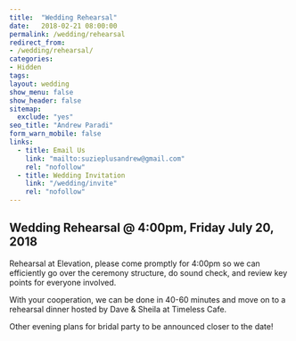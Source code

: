```yaml
---
title:  "Wedding Rehearsal"
date:   2018-02-21 08:00:00
permalink: /wedding/rehearsal
redirect_from:
- /wedding/rehearsal/
categories:
- Hidden
tags:
layout: wedding
show_menu: false
show_header: false
sitemap:
  exclude: "yes"
seo_title: "Andrew Paradi"
form_warn_mobile: false
links:
  - title: Email Us
    link: "mailto:suzieplusandrew@gmail.com"
    rel: "nofollow"
  - title: Wedding Invitation
    link: "/wedding/invite"
    rel: "nofollow"
---
```


Wedding Rehearsal @ 4:00pm, Friday July 20, 2018
---

Rehearsal at Elevation, please come promptly for 4:00pm so we can efficiently go over the ceremony structure, do sound check, and review key points for everyone involved.

With your cooperation, we can be done in 40-60 minutes and move on to a rehearsal dinner hosted by Dave & Sheila at Timeless Cafe.

Other evening plans for bridal party to be announced closer to the date!
